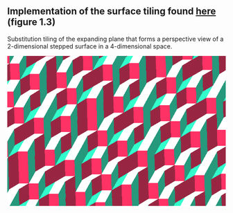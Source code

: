 ## Implementation of the surface tiling found [here](http://www.mathematicians.org.uk/eoh/files/Harriss_ANGASRP.pdf) (figure 1.3)

Substitution tiling of the expanding plane that forms a perspective
view  of  a  2-dimensional  stepped  surface  in  a  4-dimensional  space.


![alt text](https://raw.githubusercontent.com/danslocombe/surface-tiling/master/demo_surface.png "Demo Image")

